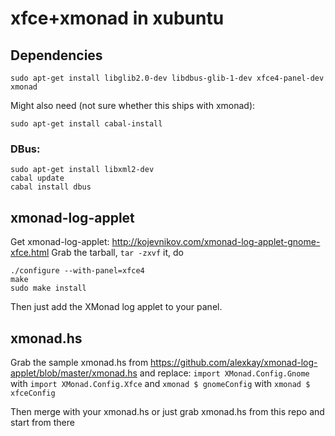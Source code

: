 xfce+xmonad in xubuntu
======================

Dependencies
------------
```
sudo apt-get install libglib2.0-dev libdbus-glib-1-dev xfce4-panel-dev xmonad
```
Might also need (not sure whether this ships with xmonad):
```
sudo apt-get install cabal-install
```


### DBus:
```
sudo apt-get install libxml2-dev
cabal update
cabal install dbus
```

xmonad-log-applet
-----------------
Get xmonad-log-applet: http://kojevnikov.com/xmonad-log-applet-gnome-xfce.html
Grab the tarball, `tar -zxvf` it, do

```
./configure --with-panel=xfce4
make
sudo make install
```

Then just add the XMonad log applet to your panel.

xmonad.hs
---------
Grab the sample xmonad.hs from https://github.com/alexkay/xmonad-log-applet/blob/master/xmonad.hs and replace:
`import XMonad.Config.Gnome` with `import XMonad.Config.Xfce`
and
`xmonad $ gnomeConfig` with `xmonad $ xfceConfig`

Then merge with your xmonad.hs or just grab xmonad.hs from this repo and start from there


